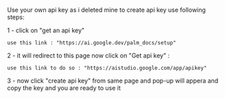 Use your own api key as i deleted mine to create api key use following steps:

1 - click on "get an api key"

    use this link : "https://ai.google.dev/palm_docs/setup"

2 - it will redirect to this page now click on "Get api key" :

    use this link to do so : "https://aistudio.google.com/app/apikey"

3 - now click "create api key" from same page 
    and 
    pop-up will appera and copy the key and you are ready to use it
